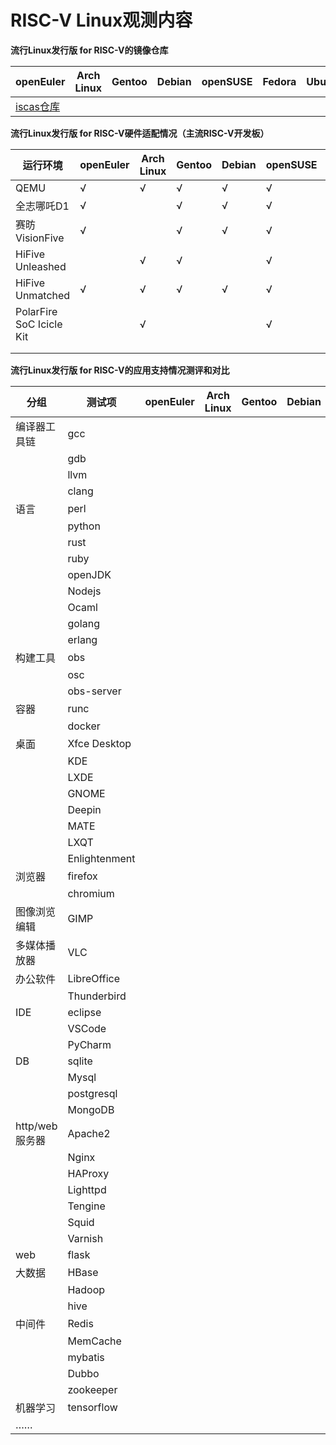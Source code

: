 # RISC-V Linux观测内容



**流行Linux发行版 for RISC-V的镜像仓库**

| openEuler                                                    | Arch Linux | Gentoo | Debian | openSUSE | Fedora | Ubuntu | FreeBSD | Deepin | Anolis | openKylin |
| ------------------------------------------------------------ | ---------- | ------ | ------ | -------- | ------ | ------ | ------- | ------ | ------ | --------- |
| [iscas仓库](https://mirror.iscas.ac.cn/openeuler-sig-riscv/openEuler-RISC-V/) |            |        |        |          |        |        |         |        |        |   [官方仓库](http://archive.build.openkylin.top/openkylin)        |



**流行Linux发行版 for RISC-V硬件适配情况（主流RISC-V开发板）**

| 运行环境                 | openEuler | Arch Linux | Gentoo | Debian | openSUSE | Fedora | Ubuntu | FreeBSD | Deepin | Anolis | openKylin |
| ------------------------ | --------- | ---------- | ------ | ------ | -------- | ------ | ------ | ------- | ------ | ------ | --------- |
| QEMU                     | √         | √          | √      | √      | √        | √      |        |         |        |        | √         |
| 全志哪吒D1               | √         |            | √      | √      | √        | √      |        |         |        |        |           |
| 赛昉VisionFive           | √         |            | √      | √      | √        | √      |        |         |        |        |  √         |
| HiFive Unleashed         |           | √          | √      |        | √        |        |        |         |        |        |           |
| HiFive Unmatched         | √         | √          | √      | √      | √        | √      |        |         |        |        |  √        |
| PolarFire SoC Icicle Kit |           | √          |        |        | √        | √      |        |         |        |        |           |
|                          |           |            |        |        |          |        |        |         |        |        |           |
|                          |           |            |        |        |          |        |        |         |        |        |           |



**流行Linux发行版 for RISC-V的应用支持情况测评和对比**

| 分组           | 测试项        | openEuler | Arch Linux | Gentoo | Debian | openSUSE | Fedora | Ubuntu | FreeBSD | Deepin | Anolis | openKylin |
| -------------- | ------------- | --------- | ---------- | ------ | ------ | -------- | ------ | ------ | ------- | ------ | ------ | --------- |
| 编译器工具链   | gcc           |           |            |        |        |          |        |        |         |        |        |           |
|                | gdb           |           |            |        |        |          |        |        |         |        |        |           |
|                | llvm          |           |            |        |        |          |        |        |         |        |        |           |
|                | clang         |           |            |        |        |          |        |        |         |        |        |           |
| 语言           | perl          |           |            |        |        |          |        |        |         |        |        |           |
|                | python        |           |            |        |        |          |        |        |         |        |        |           |
|                | rust          |           |            |        |        |          |        |        |         |        |        |           |
|                | ruby          |           |            |        |        |          |        |        |         |        |        |           |
|                | openJDK       |           |            |        |        |          |        |        |         |        |        |           |
|                | Nodejs        |           |            |        |        |          |        |        |         |        |        |           |
|                | Ocaml         |           |            |        |        |          |        |        |         |        |        |           |
|                | golang        |           |            |        |        |          |        |        |         |        |        |           |
|                | erlang        |           |            |        |        |          |        |        |         |        |        |           |
| 构建工具       | obs           |           |            |        |        |          |        |        |         |        |        |           |
|                | osc           |           |            |        |        |          |        |        |         |        |        |           |
|                | obs-server    |           |            |        |        |          |        |        |         |        |        |           |
| 容器           | runc          |           |            |        |        |          |        |        |         |        |        |           |
|                | docker        |           |            |        |        |          |        |        |         |        |        |           |
| 桌面           | Xfce Desktop  |           |            |        |        |          |        |        |         |        |        |           |
|                | KDE           |           |            |        |        |          |        |        |         |        |        |           |
|                | LXDE          |           |            |        |        |          |        |        |         |        |        |           |
|                | GNOME         |           |            |        |        |          |        |        |         |        |        |           |
|                | Deepin        |           |            |        |        |          |        |        |         |        |        |           |
|                | MATE          |           |            |        |        |          |        |        |         |        |        |           |
|                | LXQT          |           |            |        |        |          |        |        |         |        |        |           |
|                | Enlightenment |           |            |        |        |          |        |        |         |        |        |           |
| 浏览器         | firefox       |           |            |        |        |          |        |        |         |        |        |           |
|                | chromium      |           |            |        |        |          |        |        |         |        |        |           |
| 图像浏览编辑   | GIMP          |           |            |        |        |          |        |        |         |        |        |           |
| 多媒体播放器   | VLC           |           |            |        |        |          |        |        |         |        |        |           |
| 办公软件       | LibreOffice   |           |            |        |        |          |        |        |         |        |        |           |
|                | Thunderbird   |           |            |        |        |          |        |        |         |        |        |           |
| IDE            | eclipse       |           |            |        |        |          |        |        |         |        |        |           |
|                | VSCode        |           |            |        |        |          |        |        |         |        |        |           |
|                | PyCharm       |           |            |        |        |          |        |        |         |        |        |           |
| DB             | sqlite        |           |            |        |        |          |        |        |         |        |        |           |
|                | Mysql         |           |            |        |        |          |        |        |         |        |        |           |
|                | postgresql    |           |            |        |        |          |        |        |         |        |        |           |
|                | MongoDB       |           |            |        |        |          |        |        |         |        |        |           |
| http/web服务器 | Apache2       |           |            |        |        |          |        |        |         |        |        |           |
|                | Nginx         |           |            |        |        |          |        |        |         |        |        |           |
|                | HAProxy       |           |            |        |        |          |        |        |         |        |        |           |
|                | Lighttpd      |           |            |        |        |          |        |        |         |        |        |           |
|                | Tengine       |           |            |        |        |          |        |        |         |        |        |           |
|                | Squid         |           |            |        |        |          |        |        |         |        |        |           |
|                | Varnish       |           |            |        |        |          |        |        |         |        |        |           |
| web            | flask         |           |            |        |        |          |        |        |         |        |        |           |
| 大数据         | HBase         |           |            |        |        |          |        |        |         |        |        |           |
|                | Hadoop        |           |            |        |        |          |        |        |         |        |        |           |
|                | hive          |           |            |        |        |          |        |        |         |        |        |           |
| 中间件         | Redis         |           |            |        |        |          |        |        |         |        |        |           |
|                | MemCache      |           |            |        |        |          |        |        |         |        |        |           |
|                | mybatis       |           |            |        |        |          |        |        |         |        |        |           |
|                | Dubbo         |           |            |        |        |          |        |        |         |        |        |           |
|                | zookeeper     |           |            |        |        |          |        |        |         |        |        |           |
| 机器学习       | tensorflow    |           |            |        |        |          |        |        |         |        |        |           |
| ……             |               |           |            |        |        |          |        |        |         |        |        |           |